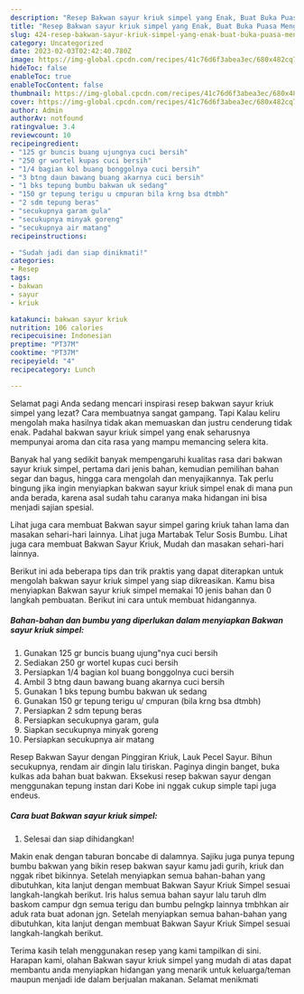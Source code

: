 ```yaml
---
description: "Resep Bakwan sayur kriuk simpel yang Enak, Buat Buka Puasa Menggugah Selera"
title: "Resep Bakwan sayur kriuk simpel yang Enak, Buat Buka Puasa Menggugah Selera"
slug: 424-resep-bakwan-sayur-kriuk-simpel-yang-enak-buat-buka-puasa-menggugah-selera
category: Uncategorized
date: 2023-02-03T02:42:40.780Z
image: https://img-global.cpcdn.com/recipes/41c76d6f3abea3ec/680x482cq70/bakwan-sayur-kriuk-simpel-foto-resep-utama.jpg
hideToc: false
enableToc: true
enableTocContent: false
thumbnail: https://img-global.cpcdn.com/recipes/41c76d6f3abea3ec/680x482cq70/bakwan-sayur-kriuk-simpel-foto-resep-utama.jpg
cover: https://img-global.cpcdn.com/recipes/41c76d6f3abea3ec/680x482cq70/bakwan-sayur-kriuk-simpel-foto-resep-utama.jpg
author: Admin
authorAv: notfound
ratingvalue: 3.4
reviewcount: 10
recipeingredient:
- "125 gr buncis buang ujungnya cuci bersih"
- "250 gr wortel kupas cuci bersih"
- "1/4 bagian kol buang bonggolnya cuci bersih"
- "3 btng daun bawang buang akarnya cuci bersih"
- "1 bks tepung bumbu bakwan uk sedang"
- "150 gr tepung terigu u cmpuran bila krng bsa dtmbh"
- "2 sdm tepung beras"
- "secukupnya garam gula"
- "secukupnya minyak goreng"
- "secukupnya air matang"
recipeinstructions:

- "Sudah jadi dan siap dinikmati!"
categories:
- Resep
tags:
- bakwan
- sayur
- kriuk

katakunci: bakwan sayur kriuk 
nutrition: 106 calories
recipecuisine: Indonesian
preptime: "PT37M"
cooktime: "PT37M"
recipeyield: "4"
recipecategory: Lunch

---
```



Selamat pagi Anda sedang mencari inspirasi resep bakwan sayur kriuk simpel yang lezat? Cara membuatnya sangat gampang. Tapi Kalau keliru mengolah maka hasilnya tidak akan memuaskan dan justru cenderung tidak enak. Padahal bakwan sayur kriuk simpel yang enak seharusnya mempunyai aroma dan cita rasa yang mampu memancing selera kita.


Banyak hal yang sedikit banyak mempengaruhi kualitas rasa dari bakwan sayur kriuk simpel, pertama dari jenis bahan, kemudian pemilihan bahan segar dan bagus, hingga cara mengolah dan menyajikannya. Tak perlu bingung jika ingin menyiapkan bakwan sayur kriuk simpel enak di mana pun anda berada, karena asal sudah tahu caranya maka hidangan ini bisa menjadi sajian spesial.

Lihat juga cara membuat Bakwan sayur simpel garing kriuk tahan lama dan masakan sehari-hari lainnya. Lihat juga Martabak Telur Sosis Bumbu. Lihat juga cara membuat Bakwan Sayur Kriuk, Mudah dan masakan sehari-hari lainnya.


Berikut ini ada beberapa tips dan trik praktis yang dapat diterapkan untuk mengolah bakwan sayur kriuk simpel yang siap dikreasikan. Kamu bisa menyiapkan Bakwan sayur kriuk simpel memakai 10 jenis bahan dan 0 langkah pembuatan. Berikut ini cara untuk membuat hidangannya.

<!--inarticleads1-->

##### Bahan-bahan dan bumbu yang diperlukan dalam menyiapkan Bakwan sayur kriuk simpel:

1. Gunakan 125 gr buncis buang ujung&#34;nya cuci bersih
1. Sediakan 250 gr wortel kupas cuci bersih
1. Persiapkan 1/4 bagian kol buang bonggolnya cuci bersih
1. Ambil 3 btng daun bawang buang akarnya cuci bersih
1. Gunakan 1 bks tepung bumbu bakwan uk sedang
1. Gunakan 150 gr tepung terigu u/ cmpuran (bila krng bsa dtmbh)
1. Persiapkan 2 sdm tepung beras
1. Persiapkan secukupnya garam, gula
1. Siapkan secukupnya minyak goreng
1. Persiapkan secukupnya air matang


Resep Bakwan Sayur dengan Pinggiran Kriuk, Lauk Pecel Sayur. Bihun secukupnya, rendam air dingin lalu tiriskan. Paginya dingin banget, buka kulkas ada bahan buat bakwan. Eksekusi resep bakwan sayur dengan menggunakan tepung instan dari Kobe ini nggak cukup simple tapi juga endeus. 

<!--inarticleads2-->

##### Cara buat Bakwan sayur kriuk simpel:


1. Selesai dan siap dihidangkan!

Makin enak dengan taburan boncabe di dalamnya. Sajiku juga punya tepung bumbu bakwan yang bikin resep bakwan sayur kamu jadi gurih, kriuk dan nggak ribet bikinnya. Setelah menyiapkan semua bahan-bahan yang dibutuhkan, kita lanjut dengan membuat Bakwan Sayur Kriuk Simpel sesuai langkah-langkah berikut. Iris halus semua bahan sayur lalu taruh dlm baskom campur dgn semua terigu dan bumbu pelngkp lainnya tmbhkan air aduk rata buat adonan jgn. Setelah menyiapkan semua bahan-bahan yang dibutuhkan, kita lanjut dengan membuat Bakwan Sayur Kriuk Simpel sesuai langkah-langkah berikut. 

Terima kasih telah menggunakan resep yang kami tampilkan di sini. Harapan kami, olahan Bakwan sayur kriuk simpel yang mudah di atas dapat membantu anda menyiapkan hidangan yang menarik untuk keluarga/teman maupun menjadi ide dalam berjualan makanan. Selamat menikmati
